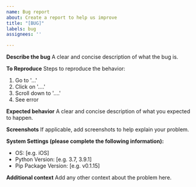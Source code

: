 ```yaml
---
name: Bug report
about: Create a report to help us improve
title: "[BUG]"
labels: bug
assignees: ''

---
```


**Describe the bug**
A clear and concise description of what the bug is.

**To Reproduce**
Steps to reproduce the behavior:
1. Go to '...'
2. Click on '....'
3. Scroll down to '....'
4. See error

**Expected behavior**
A clear and concise description of what you expected to happen.

**Screenshots**
If applicable, add screenshots to help explain your problem.

**System Settings (please complete the following information):**
 - OS: [e.g. iOS]
 - Python Version: [e.g. 3.7, 3.9.1]
 - Pip Package Version: [e.g. v0.1.15]

**Additional context**
Add any other context about the problem here.
